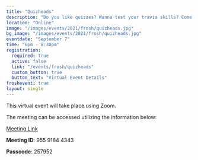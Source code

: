 ```yaml
---
title: "Quizheads"
description: "Do you like quizzes? Wanna test your travia skills? Come down participate in Quizheads where you will get the opportunity to answer questions on many topic, including some about Schulich! Winner gets prizes!!"
location: "Online"
image: "/images/events/2021/frosh/quizheads.jpg"
bg_image: "/images/events/2021/frosh/quizheads.jpg"
eventdate: "September 7"
time: "6pm - 8:30pm"
registration:
  required: true
  active: false
  link: "/events/frosh/quizheads"
  custom_button: true
  button_text: "Virtual Event Details"
froshevent: true
layout: single
---
```


This virtual event will take place using Zoom.

The meeting can be accessed utilizing the information below:

[Meeting Link](https://ucalgary.zoom.us/j/95591844343)

**Meeting ID**: 955 9184 4343

**Passcode**: 257952